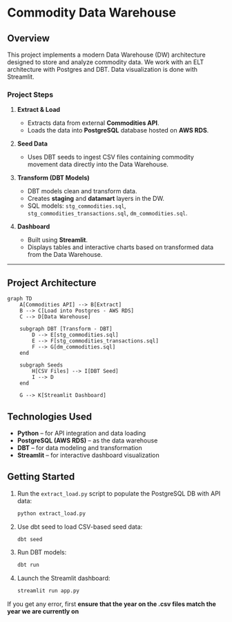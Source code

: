 # Commodity Data Warehouse

## Overview

This project implements a modern Data Warehouse (DW) architecture designed to store and analyze commodity data. We work with an ELT architecture with Postgres and DBT. Data visualization is done with Streamlit.

### Project Steps

1. **Extract & Load**

   - Extracts data from external **Commodities API**.
   - Loads the data into **PostgreSQL** database hosted on **AWS RDS**.

2. **Seed Data**

   - Uses DBT seeds to ingest CSV files containing commodity movement data directly into the Data Warehouse.

3. **Transform (DBT Models)**

   - DBT models clean and transform data.
   - Creates **staging** and **datamart** layers in the DW.
   - SQL models: `stg_commodities.sql`, `stg_commodities_transactions.sql`, `dm_commodities.sql`.

4. **Dashboard**
   - Built using **Streamlit**.
   - Displays tables and interactive charts based on transformed data from the Data Warehouse.

---

## Project Architecture

```mermaid
graph TD
    A[Commodities API] --> B[Extract]
    B --> C[Load into Postgres - AWS RDS]
    C --> D[Data Warehouse]

    subgraph DBT [Transform - DBT]
        D --> E[stg_commodities.sql]
        E --> F[stg_commodities_transactions.sql]
        F --> G[dm_commodities.sql]
    end

    subgraph Seeds
        H[CSV Files] --> I[DBT Seed]
        I --> D
    end

    G --> K[Streamlit Dashboard]
```

## Technologies Used

- **Python** – for API integration and data loading
- **PostgreSQL (AWS RDS)** – as the data warehouse
- **DBT** – for data modeling and transformation
- **Streamlit** – for interactive dashboard visualization

## Getting Started

1. Run the `extract_load.py` script to populate the PostgreSQL DB with API data:

   ```bash
   python extract_load.py
   ```

2. Use dbt seed to load CSV-based seed data:

   ```bash
   dbt seed
   ```

3. Run DBT models:

   ```bash
   dbt run
   ```

4. Launch the Streamlit dashboard:
   ```bash
   streamlit run app.py
   ```

If you get any error, first **ensure that the year on the .csv files match the year we are currently on**
